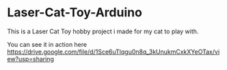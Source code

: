 # Laser-Cat-Toy-Arduino

This is a Laser Cat Toy hobby project i made for my cat to play with.


You can see it in action here
https://drive.google.com/file/d/1Sce6uTlqgu0n8q_3kUnukmCxkXYeOTax/view?usp=sharing
